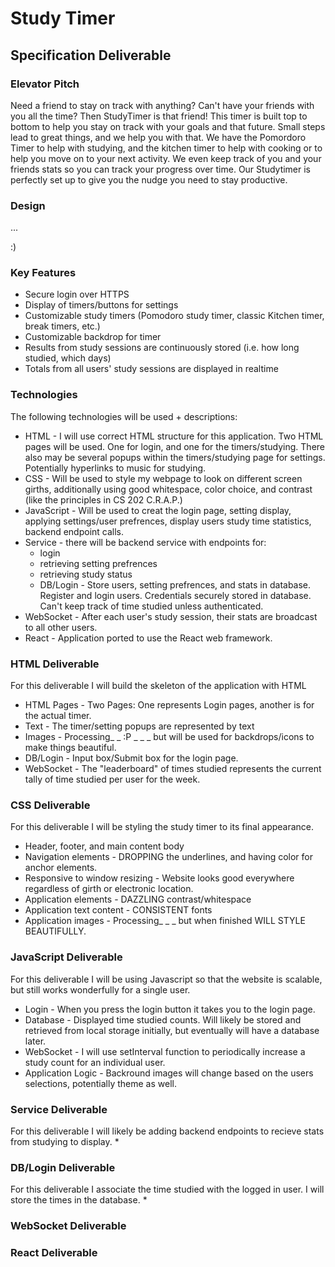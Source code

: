 # Study Timer

## Specification Deliverable

### Elevator Pitch
  Need a friend to stay on track with anything? Can't have your friends with you all the time? Then StudyTimer is that friend! This timer is built top to bottom to help you stay on track with your goals and that future. Small steps lead to great things, and we help you with that. We have the Pomordoro Timer to help with studying, and the kitchen timer to help with cooking or to help you move on to your next activity. We even keep track of you and your friends stats so you can track your progress over time. Our Studytimer is perfectly set up to give you the nudge you need to stay productive. 
  
### Design



...



:)

### Key Features
* Secure login over HTTPS
* Display of timers/buttons for settings
* Customizable study timers (Pomodoro study timer, classic Kitchen timer, break timers, etc.)
* Customizable backdrop for timer
* Results from study sessions are continuously stored (i.e. how long studied, which days)
* Totals from all users' study sessions are displayed in realtime

### Technologies
The following technologies will be used + descriptions:
* HTML - I will use correct HTML structure for this application. Two HTML pages will be used. One for login, and one for the timers/studying. There also may be several popups within the timers/studying page for settings. Potentially hyperlinks to music for studying.
* CSS - Will be used to style my webpage to look on different screen girths, additionally using good whitespace, color choice, and contrast (like the principles in CS 202 C.R.A.P.)
* JavaScript - Will be used to creat the login page, setting display, applying settings/user prefrences, display users study time statistics, backend endpoint calls.
* Service - there will be backend service with endpoints for:
  * login
  * retrieving setting prefrences
  * retrieving study status
  * DB/Login - Store users, setting prefrences, and stats in database. Register and login users. Credentials securely stored in database. Can't keep track of time studied unless authenticated.
* WebSocket - After each user's study session, their stats are broadcast to all other users.
* React - Application ported to use the React web framework.

### HTML Deliverable
For this deliverable I will build the skeleton of the application with HTML
* HTML Pages - Two Pages: One represents Login pages, another is for the actual timer.
* Text - The timer/setting popups are represented by text
* Images - Processing_ _ :P _ _ _ but will be used for backdrops/icons to make things beautiful.
* DB/Login - Input box/Submit box for the login page.
* WebSocket - The "leaderboard" of times studied represents the current tally of time studied per user for the week. 

### CSS Deliverable
For this deliverable I will be styling the study timer to its final appearance.
* Header, footer, and main content body
* Navigation elements - DROPPING the underlines, and having color for anchor elements. 
* Responsive to window resizing - Website looks good everywhere regardless of girth or electronic location.
* Application elements - DAZZLING contrast/whitespace
* Application text content - CONSISTENT fonts
* Application images - Processing_ _ _ but when finished WILL STYLE BEAUTIFULLY.

### JavaScript Deliverable
For this deliverable I will be using Javascript so that the website is scalable, but still works wonderfully for a single user. 
* Login - When you press the login button it takes you to the login page. 
* Database - Displayed time studied counts. Will likely be stored and retrieved from local storage initially, but eventually will have a database later. 
* WebSocket - I will use setInterval function to periodically increase a study count for an individual user.
* Application Logic - Backround images will change based on the users selections, potentially theme as well.

### Service Deliverable
For this deliverable I will likely be adding backend endpoints to recieve stats from studying to display. 
* 
### DB/Login Deliverable
For this deliverable I associate the time studied with the logged in user. I will store the times in the database. 
* 
### WebSocket Deliverable

### React Deliverable

